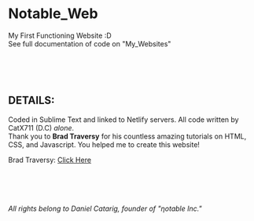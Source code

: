 # Notable_Web
My First Functioning Website :D
<br />
See full documentation of code on "My_Websites"

<br />
<br />
<br />

## DETAILS:

Coded in Sublime Text and linked to Netlify servers.
All code written by CatX711 (D.C) <em>alone</em>.
<br />
Thank you to <strong>Brad Traversy</strong> for his countless amazing tutorials
on HTML, CSS, and Javascript. You helped me to create this website!

<p>Brad Traversy: <a href="https://www.youtube.com/@TraversyMedia" target="_blank">Click Here</a></p>

<br />
<br />
<br />
<br />
<em>All rights belong to Daniel Catarig, founder of "ηotable Inc."</em>
